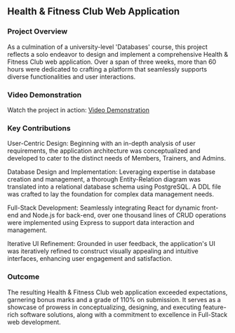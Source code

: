 ## Health & Fitness Club Web Application
### Project Overview
As a culmination of a university-level 'Databases' course, this project reflects a solo endeavor to design and implement a comprehensive Health & Fitness Club web application. Over a span of three weeks, more than 60 hours were dedicated to crafting a platform that seamlessly supports diverse functionalities and user interactions.

### Video Demonstration
Watch the project in action: [Video Demonstration](https://youtu.be/I5sycr3f7PU)

### Key Contributions
User-Centric Design: Beginning with an in-depth analysis of user requirements, the application architecture was conceptualized and developed to cater to the distinct needs of Members, Trainers, and Admins. <br>

Database Design and Implementation: Leveraging expertise in database creation and management, a thorough Entity-Relation diagram was translated into a relational database schema using PostgreSQL. A DDL file was crafted to lay the foundation for complex data management needs. <br>

Full-Stack Development: Seamlessly integrating React for dynamic front-end and Node.js for back-end, over one thousand lines of CRUD operations were implemented using Express to support data interaction and management. <br>

Iterative UI Refinement: Grounded in user feedback, the application's UI was iteratively refined to construct visually appealing and intuitive interfaces, enhancing user engagement and satisfaction.

### Outcome
The resulting Health & Fitness Club web application exceeded expectations, garnering bonus marks and a grade of 110% on submission. It serves as a showcase of prowess in conceptualizing, designing, and executing feature-rich software solutions, along with a commitment to excellence in Full-Stack web development.
